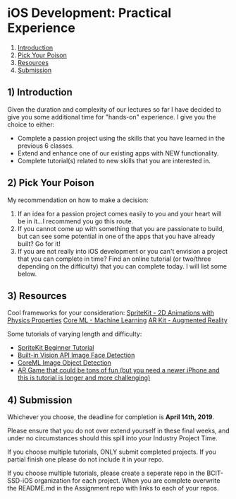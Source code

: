# iOS Development: Practical Experience
1. [ Introduction ](#1)
2. [ Pick Your Poison ](#2)
3. [ Resources ](#3)
4. [ Submission ](#4)

<a name="1"></a>
## 1) Introduction

Given the duration and complexity of our lectures so far I have decided to give you some additional time for "hands-on" experience.
I give you the choice to either:
- Complete a passion project using the skills that you have learned in the previous 6 classes.
- Extend and enhance one of our existing apps with NEW functionality.
- Complete tutorial(s) related to new skills that you are interested in.


<a name="2"></a>
## 2) Pick Your Poison

My recommendation on how to make a decision:
1. If an idea for a passion project comes easily to you and your heart will be in it...I recommend you go this route.
2. If you cannot come up with something that you are passionate to build, but can see some potential in one of the apps that you have already built? Go for it!
3. If you are not really into iOS development or you can't envision a project that you can complete in time? Find an online tutorial (or two/three depending on the difficulty) that you can complete today. I will list some below.

<a name="3"></a>
## 3) Resources
Cool frameworks for your consideration:
[SpriteKit - 2D Animations with Physics Properties](https://developer.apple.com/documentation/spritekit)
[Core ML - Machine Learning](https://developer.apple.com/documentation/coreml)
[AR Kit - Augmented Reality
](https://developer.apple.com/documentation/arkit)

Some tutorials of varying length and difficulty:
- [SpriteKit Beginner Tutorial](https://www.raywenderlich.com/71-spritekit-tutorial-for-beginners)
- [Built-in Vision API Image Face Detection](https://www.youtube.com/watch?v=d0U5j89M6aI)
- [CoreML Image Object Detection](https://www.youtube.com/watch?v=p6GA8ODlnX0)
- [AR Game that could be tons of fun (but you need a newer iPhone and this is tutorial is longer and more challenging)](https://medium.com/libertyit/ar-madness-our-open-source-arkit-game-tutorial-part-one-game-design-and-first-arkit-app-1ba35bea136d)

<a name="4"></a>
## 4) Submission
Whichever you choose, the deadline for completion is **April 14th, 2019**.

Please ensure that you do not over extend yourself in these final weeks, and under no circumstances should this spill into your Industry Project Time.

If you choose multiple tutorials, ONLY submit completed projects. If you partial finish one please do not include it in your repo.

If you choose multiple tutorials, please create a seperate repo in the BCIT-SSD-iOS organization for each project. When you are complete overwrite the README.md in the Assignment repo with links to each of your repos.
